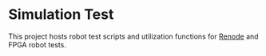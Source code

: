 # Simulation Test

This project hosts robot test scripts and utilization functions for
[Renode](https://github.com/renode/renode) and FPGA robot tests.

